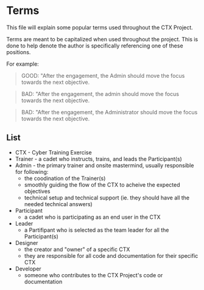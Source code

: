 # Terms

This file will explain some popular terms used throughout the CTX Project.

Terms are meant to be capitalized when used throughout the project. This is done to help denote the author is specifically referencing one of these positions.

For example:

> GOOD: "After the engagement, the Admin should move the focus towards the next objective.

> BAD: "After the engagement, the admin should move the focus towards the next objective.

> BAD: "After the engagement, the Administrator should move the focus towards the next objective.

## List

- CTX - Cyber Training Exercise
- Trainer - a cadet who instructs, trains, and leads the Participant(s)
- Admin - the primary trainer and onsite mastermind, usually responsible for following:
    - the coodination of the Trainer(s)
    - smoothly guiding the flow of the CTX to acheive the expected objectives
    - technical setup and technical support (ie. they should have all the needed technical answers)
- Participant
    - a cadet who is participating as an end user in the CTX
- Leader
    - a Partifipant who is selected as the team leader for all the Participant(s)
- Designer
    - the creator and "owner" of a specific CTX
    - they are responsible for all code and documentation for their specific CTX
- Developer
    - someone who contributes to the CTX Project's code or documentation
